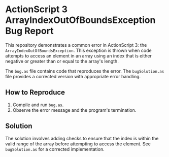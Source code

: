 # ActionScript 3 ArrayIndexOutOfBoundsException Bug Report

This repository demonstrates a common error in ActionScript 3: the `ArrayIndexOutOfBoundsException`.  This exception is thrown when code attempts to access an element in an array using an index that is either negative or greater than or equal to the array's length. 

The `bug.as` file contains code that reproduces the error.  The `bugSolution.as` file provides a corrected version with appropriate error handling.

## How to Reproduce

1. Compile and run `bug.as`.
2. Observe the error message and the program's termination.

## Solution

The solution involves adding checks to ensure that the index is within the valid range of the array before attempting to access the element.  See `bugSolution.as` for a corrected implementation.